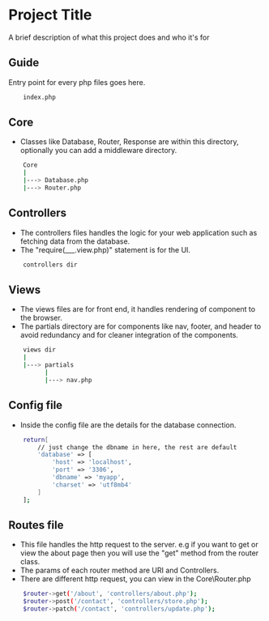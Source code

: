 
# Project Title

A brief description of what this project does and who it's for


## Guide


Entry point for every php files goes here.

```bash
    index.php
```


Core
-  
- Classes like Database, Router, Response are within this directory, optionally you can add a middleware directory.

```bash
    Core
    |
    |---> Database.php
    |---> Router.php
```


Controllers
-  
-  The controllers files handles the logic for your web application such as fetching data from the database. 
- The "require(___.view.php)" statement is for the UI.

```bash
    controllers dir
```

Views
- 
-  The views files are for front end, it handles rendering of component to the browser. 
- The partials directory are for components like nav, footer, and  header to avoid redundancy and for cleaner integration of the components.

```bash
    views dir
    |
    |---> partials
          |
          |---> nav.php
```

Config file
- 
- Inside the config file are the details for the database connection.
```bash
    return[
        // just change the dbname in here, the rest are default 
        'database' => [
            'host' => 'localhost',
            'port' => '3306',
            'dbname' => 'myapp',
            'charset' => 'utf8mb4'
        ]
    ];
```


Routes file
- 
- This file handles the http request to the server. e.g if you want to get or view the about page then you will use the "get" method from the router class.
- The params of each router method are URI and Controllers.
- There are different http request, you can view in the Core\Router.php
```bash
    $router->get('/about', 'controllers/about.php');
    $router->post('/contact', 'controllers/store.php');
    $router->patch('/contact', 'controllers/update.php');
```


